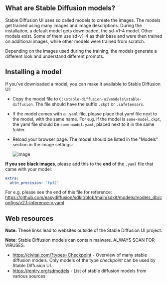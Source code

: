 ## What are Stable Diffusion models?
Stable Diffusion UI uses so called models to create the images. The models get trained using many images and image descriptions. During the installation,
a default model gets downloaded, the sd-v1-4 model. Other models exist. Some of them use sd-v1-4 as their base and were then trained on additional images, while other models were trained from scratch.

Depending on the images used during the training, the models generate a different look and understand different prompts.

## Installing a model
If you've downloaded a model, you can make it available to Stable Diffusion UI:
- Copy the model file to `C:\stable-diffusion-ui\models\stable-diffusion`. The file should have the suffix `.ckpt` or `.safetensors`.
- If the model comes with a `.yaml` file, please place that yaml file next to the model, with the same name. For e.g. if the model is `some-model.ckpt`, the yaml file should be `some-model.yaml`, placed next to it in the same folder.
- Reload your browser page. The model should be listed in the "Models" section in the image settings:

    ![image](https://user-images.githubusercontent.com/5852422/197419759-45cba5a7-58ef-4fff-a6b2-80536d7f609e.png)

**If you see black images**, please add this to the **end** of the `.yaml` file that came with your model:
```yaml
extra:
  attn_precision: "fp32"
```

For e.g. please see the end of this file for reference: https://github.com/easydiffusion/sdkit/blob/main/sdkit/models/models_db/configs/v2.1-inference-v.yaml

## Web resources
**Note:** These links lead to websites outside of the Stable Diffusion UI project.

**Note:** Stable Diffusion models can contain malware. ALWAYS SCAN FOR VIRUSES.

- https://civitai.com/?types=Checkpoint - Overview of many stable diffusion models. Only models of the type _checkpoint_ can be used by Stable Diffusion UI.
- https://rentry.org/sdmodels - List of stable diffusion models from various sources